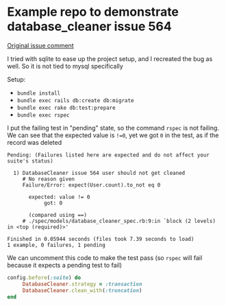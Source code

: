 # Example repo to demonstrate database_cleaner issue 564

[Original issue comment](https://github.com/DatabaseCleaner/database_cleaner/issues/564#issuecomment-613334446)

I tried with sqlite to ease up the project setup, and I recreated the bug as well.
So it is not tied to mysql specifically

Setup:
* `bundle install`
* `bundle exec rails db:create db:migrate`
* `bundle exec rake db:test:prepare`
* `bundle exec rspec`

I put the failing test in "pending" state, so the command `rspec` is not failing.
We can see that the expected value is `!=0`, yet we got `0` in the test, as if the record was deleted
```
Pending: (Failures listed here are expected and do not affect your suite's status)

  1) DatabaseCleaner issue 564 user should not get cleaned
     # No reason given
     Failure/Error: expect(User.count).to_not eq 0

       expected: value != 0
            got: 0

       (compared using ==)
     # ./spec/models/database_cleaner_spec.rb:9:in `block (2 levels) in <top (required)>'

Finished in 0.05944 seconds (files took 7.39 seconds to load)
1 example, 0 failures, 1 pending
```

We can uncomment this code to make the test pass (so `rspec` will fail because it expects a pending test to fail)
```ruby
config.before(:suite) do
     DatabaseCleaner.strategy = :transaction
     DatabaseCleaner.clean_with(:truncation)
end
```

